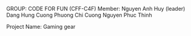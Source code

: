 GROUP: CODE FOR FUN (CFF-C4F)
Member:
Nguyen Anh Huy (leader)
Dang Hung Cuong
Phuong Chi Cuong
Nguyen Phuc Thinh

Project Name: Gaming gear


